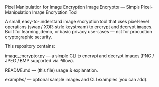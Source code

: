 Pixel Manipulation for Image Encryption
Image Encryptor — Simple Pixel-Manipulation Image Encryption Tool

A small, easy-to-understand image encryption tool that uses pixel-level operations (swap / XOR-style keystream) to encrypt and decrypt images. Built for learning, demo, or basic privacy use-cases — not for production cryptographic security.

This repository contains:

image_encryptor.py — a simple CLI to encrypt and decrypt images (PNG / JPEG / BMP supported via Pillow).

README.md — (this file) usage & explanation.

examples/ — optional sample images and CLI examples (you can add).
